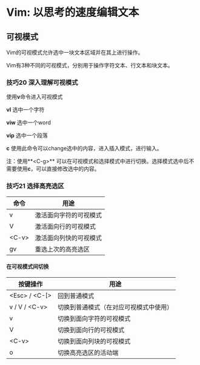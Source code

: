 # Vim: 以思考的速度编辑文本

## 可视模式

Vim的可视模式允许选中一块文本区域并在其上进行操作。

Vim有3种不同的可视模式，分别用于操作字符文本、行文本和块文本。

### 技巧20 深入理解可视模式

使用**v**命令进入可视模式

**vl** 选中一个字符

**viw** 选中一个word

**vip** 选中一个段落

**c** 使用此命令可以change选中的内容，进入插入模式，进行输入。

注：使用**\<C-g>** 可以在可视模式和选择模式中进行切换。选择模式选中后不需要使用**c**，可以直接修改选中的内容。

### 技巧21 选择高亮选区

| 命令   | 用途                   |
| ------ | ---------------------- |
| v      | 激活面向字符的可视模式 |
| V      | 激活面向行的可视模式   |
| \<C-v> | 激活面向列快的可视模式 |
| gv     | 重选上次的高亮选区     |

#### 在可视模式间切换

| 按键操作        | 用途                                   |
| --------------- | -------------------------------------- |
| \<Esc> / \<C-[> | 回到普通模式                           |
| v / V / \<C-v>  | 切换到普通模式（在对应可视模式中使用） |
| v               | 切换到面向字符的可视模式               |
| V               | 切换到面向行的可视模式                 |
| \<C-v>          | 切换到面向列块的可视模式               |
| o               | 切换高亮选区的活动端                   |

